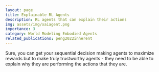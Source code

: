 ```yaml
---
layout: page
title: Explainable RL Agents
description: RL agents that can explain their actions
img: assets/img/xaiagent.png
importance: 3
category: World Modeling Embodied Agents
related_publications: peng2022inherent
---
```


Sure, you can get your sequential decision making agents to maximize rewards but to make truly trustworthy agents - they need to be able to explain why they are performing the actions that they are.
